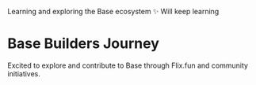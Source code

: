 Learning and exploring the Base ecosystem ✨
Will keep learning 
# Base Builders Journey  
Excited to explore and contribute to Base through Flix.fun and community initiatives.
